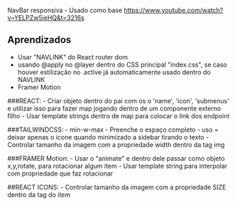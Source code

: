 NavBar responsiva - Usado como base https://www.youtube.com/watch?v=YELPZw5ieHQ&t=3216s


## Aprendizados

- Usar "NAVLINK" do React router dom
- usando @apply no @layer dentro do CSS principal "index.css", se caso houver estilização no .active já automaticamente usado dentro do NAVLINK
- Framer Motion

###REACT:
    - Criar objeto dentro do pai com os o 'name', 'icon', 'submenus' e utilizar isso para fazer map jogando dentro de um componente externo filho
    - Usar template strings dentro de map para colocar o link dos endpoint

###TAILWINDCSS: 
    - min-w-max - Preenche o espaço completo - uso = deixar apenas o ícone quando minimizado a sidebar tirando o texto 
    - Controlar tamanho da imagem com a propriedade width dentro da tag img

###FRAMER Motion: 
    - Usar o "animate" e dentro dele passar como objeto x,y,rotate, para rotacionar algum item
    - Usar template string para interpolar com propriedade que faz rotacionar 

##REACT ICONS: 
    - Controlar tamanho da imagem com a propriedade SIZE dentro da tag do item
